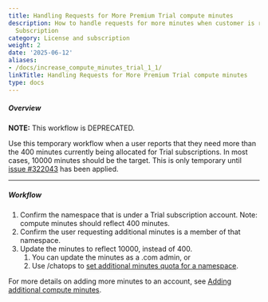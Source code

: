 ```yaml
---
title: Handling Requests for More Premium Trial compute minutes
description: How to handle requests for more minutes when customer is running Trial
  Subscription
category: License and subscription
weight: 2
date: '2025-06-12'
aliases:
- /docs/increase_compute_minutes_trial_1_1/
linkTitle: Handling Requests for More Premium Trial compute minutes
type: docs
---
```


##### Overview

**NOTE:** This workflow is DEPRECATED.

Use this temporary workflow when a user reports that they need more than the 400 minutes currently being allocated for Trial subscriptions. In most cases, 10000 minutes should be the target. This is only temporary until [issue #322043](https://gitlab.com/gitlab-org/gitlab/-/issues/322043) has been applied.

---

##### Workflow

1. Confirm the namespace that is under a Trial subscription account.
   Note: compute minutes should reflect 400 minutes.
1. Confirm the user requesting additional minutes is a member of that namespace.
1. Update the minutes to reflect 10000, instead of 400.
    1. You can update the minutes as a .com admin, or
    1. Use /chatops to [set additional minutes quota for a namespace](/handbook/support/workflows/chatops#setting-additional-minutes-quota-for-a-namespace).

For more details on adding more minutes to an account, see [Adding additional compute minutes](/handbook/support/license-and-renewals/workflows/saas/ci_minutes).

